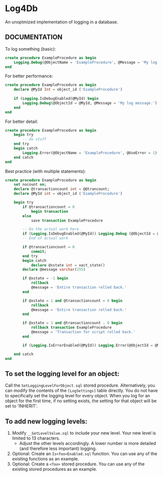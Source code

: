 # Log4Db

An unoptmized implementation of logging in a database.

## DOCUMENTATION

To log something (basic):
```sql
create procedure ExampleProcedure as begin
    Logging.Debug(@ObjectName = 'ExampleProcedure', @Message = 'My log message.')
end
```

For better performance:
```sql
create procedure ExampleProcedure as begin
    declare @MyId Int = object_id ('ExampleProcedure')
	  
    if (Logging.IsDebugEnabled(@MyId) begin
        Logging.Debug(@ObjectId = @MyId, @Message = 'My log message.')
    end
end
```

For better detail:
```sql
create procedure ExampleProcedure as begin
    begin try
        -- do stuff
    end try
    begin catch
        Logging.Error(@ObjectName = 'ExampleProcedure', @UseError = 1)
    end catch
end
```

Best practice (with multiple statements):
```sql
create procedure ExampleProcedure as begin
    set nocount on;
    declare @transactioncount int = @@trancount;
    declare @MyId int = object_id ('ExampleProcedure')

    begin try
        if @transactioncount = 0
            begin transaction
        else
            save transaction ExampleProcedure

        -- Do the actual work here
        if (Logging.IsDebugEnabled(@MyId)) Logging.Debug (@ObjectId = @MyId, @Message = 'This is a debug message.')
        -- End of actual work

        if @transactioncount = 0
            commit;
        end try
        begin catch
            declare @xstate int = xact_state()
        declare @message varchar(255)

        if @xstate = -1 begin
            rollback
            @message = 'Entire transaction rolled back.'
        end

        if @xstate = 1 and @transactioncount = 0 begin
            rollback
            @message = 'Entire transaction rolled back.'
        end

        if @xstate = 1 and @transactioncount . 0 begin
            rollback transaction ExampleProcedure
            @message = 'Transaction for script rolled back.'
        end

        if (Logging.IsErrorEnabled(@MyId)) Logging.Error(@ObjectId = @MyId, @UseError = 1)

    end catch
end
```

## To set the logging level for an object:

Call the `SetLoggingLevelForObject.sql` stored procedure. Alternatively, you can modify the contents of the `[LogSettings]` table directly.
You do not have to specifically set the logging level for every object. When you log for an object for the first time, if no
setting exists, the setting for that object will be set to 'INHERIT'.

## To add new logging levels:

1. Modify `__GetLevelValue.sql` to include your new level. Your new level is limited to 13 characters.
   - Adjust the other levels accordingly. A lower number is more detailed (and therefore less important) logging.
2. Optional: Create an `Is<foo>Enabled.sql` function. You can use any of the existing functions as an example.
3. Optional: Create a `<foo>` stored procedure. You can use any of the existing stored procedures as an example.
